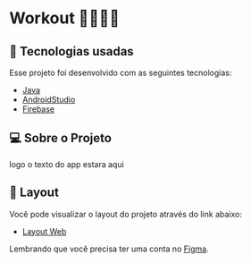 # Workout 🏋🏼🏋🏼
  
 ## 🧪 Tecnologias usadas

Esse projeto foi desenvolvido com as seguintes tecnologias:

- [Java](https://developer.android.com/studio/write/java8-support?hl=pt&gclid=Cj0KCQjwxJqHBhC4ARIsAChq4avQIScxqhJa7E2WXY0uDyspOxM9Oh3-AZKxPjNCLxOQoSdtwURLYK0aAg0pEALw_wcB&gclsrc=aw.ds)
- [AndroidStudio](https://developer.android.com/studio?hl=pt)
- [Firebase](https://firebase.google.com/)

## 💻 Sobre o Projeto

logo o texto do app estara aqui

## 🔖 Layout

Você pode visualizar o layout do projeto através do link abaixo:

- [Layout Web](https://www.figma.com/file/NJRYrSSbgBzlxfPsU58bwm/WorkoutList?node-id=0%3A1) 

Lembrando que você precisa ter uma conta no [Figma](http://figma.com/).



